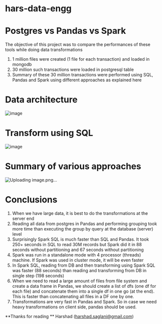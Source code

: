 # hars-data-engg

# Postgres vs Pandas vs Spark

The objective of this project was to compare the performances of these tools while doing data transformations
1. 1 million files were created (1 file for each transaction) and loaded in mongodb 
2. 30 million such transactions were loaded in postgresql table
3. Summary of these 30 million transactions were performed using SQL, Pandas and Spark using different approaches as explained here

# Data architecture

![image](https://user-images.githubusercontent.com/89522672/191739759-0f001f27-82b8-4a5c-9735-d735db47f100.png)

# Transform using SQL

![image](https://user-images.githubusercontent.com/89522672/191739823-809297b8-ea3b-417a-b591-59decca7e893.png)

# Summary of various approaches

![Uploading image.png…]()

# Conclusions

1. When we have large data, it is best to do the transformations at the server end
2. Reading all data from postgres in Pandas and performing grouping took more time than executing the group by query at the database (server) level
3. Surprisingly Spark SQL is much faster than SQL and Pandas. It took 250+ seconds in SQL to read 30M records but Spark did it in 88 seconds without partitioning and 67 seconds without partitioning
4. Spark was run in a standalone mode with 4 processor (threads) machine. If Spark was used in cluster mode, it will be even faster
5. In Spark SQL, reading from DB and then transforming using Spark SQL was faster (88 seconds) than reading and transforming from DB in single step (198 seconds)
6. When we need to read a large amount of files from file system and create a data frame in Pandas, we should create a list of dfs (one df for each file) and concatenate them into a single df in one go (at the end). This is faster than concatenating all files in a DF one by one.
7. Transformations are very fast in Pandas and Spark. So in case we need heavy transformations on client side, pandas should be used.

**Thanks for reading
** Harshad (harshad.saglani@gmail.com)
